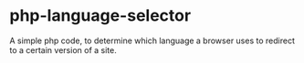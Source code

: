# php-language-selector
A simple php code, to determine which language a browser uses to redirect to a certain version of a site.
